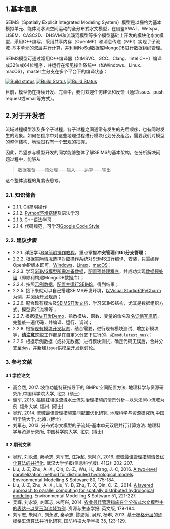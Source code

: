 ## 1.基本信息
SEIMS（Spatially Explicit Integrated Modeling System）模型是以栅格为基本模拟单元、能体现水流空间运动的全分布式水文模型，在借鉴SWAT、Wetspa、LISEM、CASC2D、DHSVM和流溪河模型等多个模型基础上开发的模块化水文模型，采用C++编写，采用共享内存（OpenMP）和消息传递（MPI）实现了子流域-基本单元的双层并行计算，并利用NoSql数据库MongoDB进行数据组织管理。

SEIMS模型可通过常用C++编译器（如MSVC、GCC、Clang、Intel C++）编译成32位或64位程序，并运行在常见操作系统中（如Windows、Linux、macOS），master主分支在多个平台下的编译状态：

[![Build status](https://ci.appveyor.com/api/projects/status/i3mxjy0wjgphcyu1/branch/master?svg=true)](https://ci.appveyor.com/project/lreis-2415/seims/branch/master) [![Build Status](http://badges.herokuapp.com/travis/lreis2415/SEIMS?branch=master&env=BUILD_NAME=linux_gcc48&label=linux_gcc48)](https://travis-ci.org/lreis2415/SEIMS) [![Build Status](http://badges.herokuapp.com/travis/lreis2415/SEIMS?branch=master&env=BUILD_NAME=osx_xcode&label=osx_clang)](https://travis-ci.org/lreis2415/SEIMS)

目前，模型仍在持续开发、完善中，我们欢迎任何建议和反馈（通过issue、push request或email等方式）。

## 2.对于开发者

流域过程模型涉及多个子过程，各子过程之间通常有发生的先后顺序，也有同时发生的现象。如何在程序中对这些地理过程进行模块化划分及组合，需要我们对模型的整体结构、地理过程有一个宏观的把握。

因此，希望参与模型开发的同学能够整体了解SEIMS的基本架构，在分析解决问题过程中，能够从
>数据准备——预处理——输入——运算——输出

这个整体流程的角度去思考。


### 2.1. 知识储备

+ 2.1.1. [Git简明操作](Git-guidance)
+ 2.1.2. [Python环境搭建](https://zhulj.net/python/2016/03/18/Python-Env-For-GISer.html)及语法学习
+ 2.1.3. C++语法学习
+ 2.1.4. 代码规范，可学习[Google Code Style](https://github.com/google/styleguide)

### 2.2. 建议步骤

+ 2.2.1. 详细学习[Git简明操作教程](Git-guidance)，重点掌握**冲突管理**和**Git分支管理**；
+ 2.2.2. 根据实际情况选择对应操作系统对SEIMS进行编译、安装，只需编译OpenMP版本即可，[Windows](Windows)、[Linux](Linux)、[macOS](macOS)；
+ 2.2.3. 学习[SEIMS模型所需准备数据](Data-preparation)，[配置预处理程序](Construct-python-env)，并成功实现[数据预处理](Data-preprocess)（即顺利构建MongoDB数据库）；
+ 2.2.4. 按照[示例数据](Dianbu)，[配置并运行SEIMS](Executation-and-calibration)，得到结果；
+ 2.2.5. 接下来就可以自己搭建SEIMS开发环境，[以Visual Studio和PyCharm为例](Develop-environment)，并[阅读开发规范](Coding-protocol)；
+ 2.2.6. 配合现有模块及[SEIMS开发文档](https://lreis2415.github.io/SEIMS/)，学习SEIMS结构，尤其是数据组织方式、模型运行流程等；
+ 2.2.7. 根据[模块开发Demo](Module-demo)，熟悉模块、函数、变量的命名及[名词缩写规范](Global-abbreviation)，完整敲一遍代码，并编译、运行、调试；
+ 2.2.8. 根据[现有模块开发状态](Module-in-development)，结合需要，进行现有模块测试、增加新模块等，**请注意**这些工作都是在自定义分支下进行的，如`moduletest_musk`；
+ 2.2.9. 根据示例数据（或补充数据）进行模块测试，确定代码无误后，合并分支至`dev`，并新建`issue`供模型开发组讨论。

### 3. 参考文献

#### 3.1 学位论文

+ 高会然, 2017. 坡位功能特征指导下的 BMPs 空间配置方法. 地理科学与资源研究所,中国科学院大学, 北京. (硕士)
+ 谢军, 2015. 福建红壤区流域水土流失治理措施的情景分析--以朱溪河小流域为例. 福州大学, 福州. (硕士)
+ 吴辉, 2014. 流域最佳管理措施空间配置优化研究. 地理科学与资源研究所,中国科学院大学, 北京. (博士)
+ 刘军志, 2013. 分布式水文模型的子流域-基本单元双层并行计算方法. 地理科学与资源研究所, 中国科学院大学, 北京. (博士)

#### 3.2 期刊文章

+ 吴辉, 刘永波, 秦承志, 刘军志, 江净超, 朱阿兴, 2016. [流域最佳管理措施情景优化算法的并行化](http://www.cnki.net/kcms/doi/10.13203/j.whugis20140048.html). 武汉大学学报(信息科学版). 41(2): 202–207.
+ Liu, J.-Z, Zhu, A.-X., Qin, C.-Z., Wu, H., Jiang, J.-C, 2016. [A two-level parallelization method for distributed hydrological models](http://dx.doi.org/10.1016/j.envsoft.2016.02.032). Environmental Modelling & Software 80, 175-184.
+ Liu, J.-Z, Zhu, A.-X., Liu, Y.-B, Zhu, T.-X, Qin, C.-Z., 2014. [A layered approach to parallel computing for spatially distributed hydrological modeling](http://dx.doi.org/10.1016/j.envsoft.2013.10.005). Environmental Modelling & Software 51, 221-227.
+ 吴辉, 刘永波, 刘军志, 朱阿兴, 2014. [农业最佳管理措施在全分布式水文模型中的表达--以罗玉沟流域为例](http://www.cnki.net/kcms/detail/detail.aspx?dbcode=CJFD&filename=JORE201402011&dbname=CJFD2014&uid=WEEvREcwSlJHSldRa1FhcEE0NXdnZ3lnczMwU2hwUHdrU0I0MkQzNUsyUT0=$9A4hF_YAuvQ5obgVAqNKPCYcEjKensW4ggI8Fm4gTkoUKaID8j8gFw!!). 资源与生态学报: 英文版, 179-184.
+ 刘军志, 朱阿兴, 刘永波, 秦承志, 陈腊娇, 吴辉, 杨琳, 2013. [基于栅格分层的逐栅格汇流算法并行化研究](http://www.cnki.net/kcms/detail/detail.aspx?dbcode=CJFD&filename=GFKJ201301023&dbname=CJFD2013&uid=WEEvREcwSlJHSldRa1FhcEE0NXdnZ3lnczMwU2hwUHdrU0I0MkQzNUsyUT0=$9A4hF_YAuvQ5obgVAqNKPCYcEjKensW4ggI8Fm4gTkoUKaID8j8gFw!!). 国防科技大学学报 35, 123-129.
